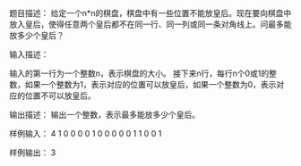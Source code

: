 题目描述：
给定一个n*n的棋盘，棋盘中有一些位置不能放皇后。现在要向棋盘中放入皇后，使得任意两个皇后都不在同一行、同一列或同一条对角线上。问最多能放多少个皇后？

输入描述：

输入的第一行为一个整数n，表示棋盘的大小。
接下来n行，每行n个0或1的整数，如果一个整数为1，表示对应的位置可以放皇后，如果一个整数为0，表示对应的位置不可以放皇后。

输出描述：
输出一个整数，表示最多能放多少个皇后。

样例输入：
4
1 0 0 0
0 1 0 0
0 0 0 1
1 0 0 1

样例输出：
3
